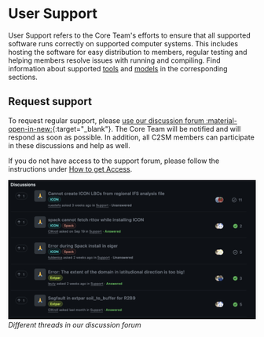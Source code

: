 # User Support

User Support refers to the Core Team's efforts to ensure that all supported software runs correctly on supported computer systems. This includes hosting the software for easy distribution to members, regular testing and helping members resolve issues with running and compiling. Find information about supported [tools](../tools/index.md) and [models](../models/index.md) in the corresponding sections.

## Request support

To request regular support, please [use our discussion forum :material-open-in-new:](https://github.com/C2SM/Tasks-Support/discussions/categories/support){:target="_blank"}. The Core Team will be notified and will respond as soon as possible. In addition, all C2SM members can participate in these discussions and help as well.

If you do not have access to the support forum, please follow the instructions under [How to get Access](../index.md#how-to-get-access).

![](assets/Support_Forum.png)
*Different threads in our discussion forum*
